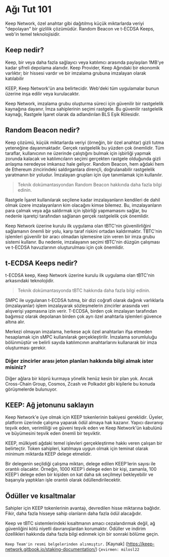 # Ağı Tut 101

Keep Network, özel anahtar gibi dağıtılmış küçük miktarlarda veriyi "depolayan" bir gizlilik çözümüdür. Random Beacon ve t-ECDSA Keeps, web'in temel teknolojisidir.

## Keep nedir?
Keep, bir veya daha fazla sağlayıcı veya katılımcı arasında paylaşılan 1MB'ye kadar şifreli depolama alanıdır. Keep Provider, Keep Ağındaki bir ekonomik varlıktır; bir hissesi vardır ve bir imzalama grubuna imzalayan olarak katılabilir

KEEP, Keep Network'ün ana belirtecidir. Web'deki tüm uygulamalar bunun üzerine inşa edilir veya kurulacaktır.

Keep Network, imzalama grubu oluşturma süreci için güvenilir bir rastgelelik kaynağına dayanır. İmza sahiplerinin seçimi rastgele. Bu güvenilir rastgelelik kaynağı, Rastgele İşaret olarak da adlandırılan BLS Eşik Rölesidir.

## Random Beacon nedir?
Keep çözümü, küçük miktarlarda veriyi (örneğin, bir özel anahtar) gizli tutma yeteneğine dayanmaktadır. Gerçek rastgelelik bu yüzden çok önemlidir. Tüm taraflar, kullanıcının ne üzerinde çalıştığını bulmak için işbirliği yapmak zorunda kalacak ve katılımcıların seçimi gerçekten rastgele olduğunda gizli anlaşma neredeyse imkansız hale geliyor.
Random Beacon, hem ağdaki hem de Ethereum zincirindeki saldırganlara dirençli, doğrulanabilir rastgelelik yaratmanın bir yoludur. İmzalayan grupları için üye tanımlamak için kullanılır.

> Teknik dokümantasyondan Random Beacon hakkında daha fazla bilgi edinin.

Rastgele İşaret kullanılarak seçilene kadar imzalayanların kendileri de dahil olmak üzere imzalayanların kim olacağını kimse bilemez. Bu, imzalayanların para çalmak veya ağa saldırmak için işbirliği yapmamasını sağlar, bu nedenle işaretçi tarafından sağlanan gerçek rastgelelik çok önemlidir.

Keep Network üzerine kurulu ilk uygulama olan tBTC'nin güvenilirliğini sağlamanın önemli bir yolu, karşı taraf riskini ortadan kaldırmaktır. TBTC'nin işlemleri güvenilir bir aracı olmadan işlemesine izin veren bir imza grubu sistemi kullanır. Bu nedenle, imzalayanın seçimi tBTC'nin düzgün çalışması ve t-ECDSA havuzlarının oluşturulması için çok önemlidir.

## t-ECDSA Keeps nedir?
t-ECDSA keep, Keep Network üzerine kurulu ilk uygulama olan tBTC'nin arkasındaki teknolojidir.

> Teknik dokümantasyonda tBTC hakkında daha fazla bilgi edinin.

SMPC ile uygulanan t-ECDSA tutma, bir dizi coğrafi olarak dağınık varlıklarla (imzalayanlar) işlem imzalayarak sözleşmelerin zincirler arasında veri alışverişi yapmasına izin verir. T-ECDSA, birden çok imzalayan tarafından bağımsız olarak depolanan birden çok ayrı özel anahtarla işlemleri güvence altına alır.

Merkezi olmayan imzalama, herkese açık özel anahtarları ifşa etmeden hesaplamak için sMPC kullanılarak gerçekleştirilir. İmzalama sorumluluğu bölünmüştür ve belirli sayıda katılımcının anahtarlarını kullanarak bir imza oluşturması gerekir.

### Diğer zincirler arası jeton planları hakkında bilgi almak ister misiniz?
Diğer ağlara bir köprü kurmaya yönelik henüz kesin bir plan yok. Ancak Cross-Chain Group, Cosmos, Zcash ve Polkadot gibi kişilerle bu konuda görüşmelerde bulunuyor.

## KEEP: Ağ jetonunu saklayın
Keep Network'e üye olmak için KEEP tokenlerinin bakiyesi gereklidir. Üyeler, platform üzerinde çalışma yaparak ödül almaya hak kazanır. Yapıcı davranışı teşvik eden, verimliliği ve güveni teşvik eden ve Keep Network'ün kabulünü ve büyümesini teşvik eden önemli bir teşviktir.

KEEP, mülkiyeti ağdaki temel işlevleri gerçekleştirme hakkı veren çalışan bir belirteçtir. Token sahipleri, katılmaya uygun olmak için teminat olarak minimum miktarda KEEP delege etmelidir.

Bir delegenin seçildiği çalışma miktarı, delege edilen KEEP'lerin sayısı ile orantılı olacaktır. Örneğin, 1000 KEEP'i delege eden bir kişi, zamanla, 100 KEEP'i delege eden bir kişiden on kat daha sık seçilmeyi bekleyebilir ve başarıyla yaptıkları işle orantılı olarak ödüllendirilecektir.

## Ödüller ve kısaltmalar
Sahipler için KEEP tokenlerinin avantajı, devredilen hisse miktarına bağlıdır. Fikir, daha fazla hisseye sahip olanların daha fazla ödül alacağıdır.

Keep ve tBTC sistemlerindeki kısaltmanın amacı cezalandırmak değil, ağ güvenliğini kötü niyetli davranışlardan korumaktır.
Ödüller ve indirim özellikleri hakkında daha fazla bilgi edinmek için bir sonraki bölüme geçin.

`Keep Team'in resmi belgelerinden alınmıştır.` [Kaynak] (https://keep-network.gitbook.io/staking-documentation/)
`Çevirmen: milosl22`
